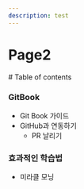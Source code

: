 ```yaml
---
description: test
---
```


# Page2

‌# Table of contents

### GitBook

* Git Book 가이드
* GitHub과 연동하기
  * PR 날리기

### 효과적인 학습법

* 미라클 모닝
